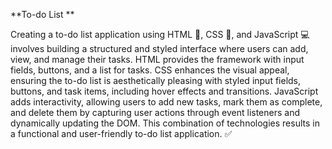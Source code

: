 **To-do List **

Creating a to-do list application using HTML 📄, CSS 🎨, and JavaScript 💻 involves building a structured and styled interface where users can add, view, and manage their tasks. HTML provides the framework with input fields, buttons, and a list for tasks. CSS enhances the visual appeal, ensuring the to-do list is aesthetically pleasing with styled input fields, buttons, and task items, including hover effects and transitions. JavaScript adds interactivity, allowing users to add new tasks, mark them as complete, and delete them by capturing user actions through event listeners and dynamically updating the DOM. This combination of technologies results in a functional and user-friendly to-do list application. ✅
